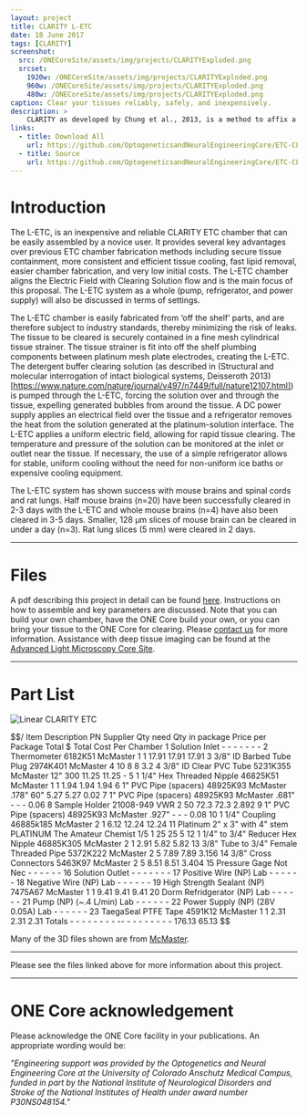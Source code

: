 ```yaml
---
layout: project
title: CLARITY L-ETC
date: 18 June 2017
tags: [CLARITY]
screenshot:
  src: /ONECoreSite/assets/img/projects/CLARITYExploded.png
  srcset:
    1920w: /ONECoreSite/assets/img/projects/CLARITYExploded.png
    960w: /ONECoreSite/assets/img/projects/CLARITYExploded.png
    480w: /ONECoreSite/assets/img/projects/CLARITYExploded.png
caption: Clear your tissues reliably, safely, and inexpensively.
description: >
    CLARITY as developed by Chung et al., 2013, is a method to affix a biological tissue sample in a hydrogel polymer and rapidly clear tissue of light scattering molecules, allowing for deep imaging. The Linear Electrophoretic Tissue Clearing (L-ETC) described herein allows for secure tissue containment, more consistent and efficient tissue cooling, fast lipid removal, easier chamber fabrication, and very low initial costs.
links:
  - title: Download All
    url: https://github.com/OptogeneticsandNeuralEngineeringCore/ETC-CLARITY-Chamber/archive/master.zip
  - title: Source
    url: https://github.com/OptogeneticsandNeuralEngineeringCore/ETC-CLARITY-Chamber
---
```

# Introduction

The L-ETC, is an inexpensive and reliable CLARITY ETC chamber that can be easily assembled by a novice user. It provides several key advantages over previous ETC chamber fabrication methods including secure tissue containment, more consistent and efficient tissue cooling, fast lipid removal, easier chamber fabrication, and very low initial costs. The L-ETC chamber aligns the Electric Field with Clearing Solution flow and is the main focus of this proposal. The L-ETC system as a whole (pump, refrigerator, and power supply) will also be discussed in terms of settings.

The L-ETC chamber is easily fabricated from ‘off the shelf’ parts, and are therefore subject to industry standards, thereby minimizing the risk of leaks. The tissue to be cleared is securely contained in a fine mesh cylindrical tissue strainer. The tissue strainer is fit into off the shelf plumbing components between platinum mesh plate electrodes, creating the L-ETC. The detergent buffer clearing solution (as described in (Structural and molecular interrogation of intact biological systems, Deisseroth 2013)[https://www.nature.com/nature/journal/v497/n7449/full/nature12107.html]) is pumped through the L-ETC, forcing the solution over and through the tissue, expelling generated bubbles from around the tissue. A DC power supply applies an electrical field over the tissue and a refrigerator removes the heat from the solution generated at the platinum-solution interface. The L-ETC applies a uniform electric field, allowing for rapid tissue clearing. The temperature and pressure of the solution can be monitored at the inlet or outlet near the tissue. If necessary, the use of a simple refrigerator allows for stable, uniform cooling without the need for non-uniform ice baths or expensive cooling equipment.

The L-ETC system has shown success with mouse brains and spinal cords and rat lungs. Half mouse brains (n=20) have been successfully cleared in 2-3 days with the L-ETC and whole mouse brains (n=4) have also been cleared in 3-5 days. Smaller, 128 μm slices of mouse brain can be cleared in under a day (n=3). Rat lung slices (5 mm) were cleared in 2 days.

***

# Files

A pdf describing this project in detail can be found [here](https://github.com/OptogeneticsandNeuralEngineeringCore/ETC-CLARITY-Chamber/raw/master/Linear%20CLARITY%20Electrophoretic%20Tissue%20Clearing%20Chamber.pdf). Instructions on how to assemble and key parameters are discussed. Note that you can build your own chamber, have the ONE Core build your own, or you can bring your tissue to the ONE Core for clearing. Please [contact us](mailto:neuralengineering@ucdenver.edu) for more information. Assistance with deep tissue imaging can be found at the [Advanced Light Microscopy Core Site](https://lightmicroscopy.ucdenver.edu/microscopes.php).

***

# Part List

![Linear CLARITY ETC](/ONECoreSite/assets/img/projects/CLARITYExploded.png "L-ETC (or el ETC)")

$$/
Item	Description	PN 	Supplier	Qty need	Qty in package	Price per Package	Total $	Total Cost Per Chamber
1	Solution Inlet	-	-	-	-	-	-	-
2	Thermometer	6182K51	McMaster	1	1	17.91	17.91	17.91
3	3/8" ID Barbed Tube Plug	2974K401	McMaster	4	10	8	8	3.2
4	3/8" ID Clear PVC Tube  	5231K355	McMaster	12"	300	11.25	11.25	-
5	1 1/4" Hex Threaded Nipple	46825K51	McMaster	1	1	1.94	1.94	1.94
6	1" PVC Pipe (spacers)	48925K93	McMaster	.178"	60"	5.27	5.27	0.02
7	1" PVC Pipe (spacers)	48925K93	McMaster	.681"	-	-	-	0.06
8	Sample Holder	21008-949	VWR	2	50	72.3	72.3	2.892
9	1" PVC Pipe (spacers)	48925K93	McMaster	.927"	-	-	-	0.08
10	1 1/4" Coupling	46885k185	McMaster	2	1	6.12	12.24	12.24
11	Platinum 2" x 3" with 4" stem	PLATINUM	The Amateur Chemist	 1/5	1	25	25	5
12	1 1/4" to 3/4" Reducer Hex Nipple 	46885K305	McMaster	2	1	2.91	5.82	5.82
13	3/8" Tube to 3/4" Female Threaded Pipe	5372K222	McMaster	2	5	7.89	7.89	3.156
14	3/8" Cross Connectors	5463K97	McMaster	2	5	8.51	8.51	3.404
15	Pressure Gage	Not Nec	-	-	-	-	-	-
16	Solution Outlet	-	-	-	-	-	-	-
17	Positive Wire (NP)	Lab	-	-	-	-	-	-
18	Negative Wire (NP)	Lab	-	-	-	-	-	-
19	High Strength Sealant (NP)	7475A67	McMaster	1	1	9.41	9.41	9.41
20	Dorm Refridgerator (NP)	Lab	-	-	-	-	-	-
21	Pump (NP) (~.4 L/min)	Lab	-	-	-	-	-	-
22	Power Supply (NP) (28V 0.05A)	Lab	-	-	-	-	-	-
23	TaegaSeal PTFE Tape	4591K12	McMaster	1	1	2.31	2.31	2.31
	Totals	-    -     -     -     -     -      -     -     --    -     -     -     -     -      -     -     - 176.13	65.13
$$

Many of the 3D files shown are from [McMaster](http://www.mcmaster.com/).

***

Please see the files linked above for more information about this project.

***

# ONE Core acknowledgement
Please acknowledge the ONE Core facility in your publications. An appropriate wording would be:

*"Engineering support was provided by the Optogenetics and Neural Engineering Core at the University of Colorado Anschutz Medical Campus, funded in part by the National Institute of Neurological Disorders and Stroke of the National Institutes of Health under award number P30NS048154."*
